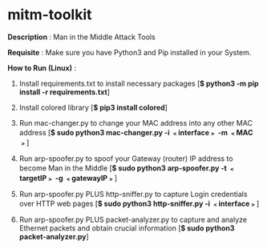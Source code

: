 # mitm-toolkit

**Description** : Man in the Middle Attack Tools

**Requisite** : Make sure you have Python3 and Pip installed in your System.

**How to Run (Linux)** :

1. Install requirements.txt to install necessary packages [**$ python3 -m pip install -r requirements.txt**]  

2. Install colored library [**$ pip3 install colored**]

3. Run mac-changer.py to change your MAC address into any other MAC address [**$ sudo python3 mac-changer.py -i ﹤interface﹥ -m ﹤MAC﹥**]

4. Run arp-spoofer.py to spoof your Gateway (router) IP address to become Man in the Middle [**$ sudo python3 arp-spoofer.py -t ﹤targetIP﹥ -g ﹤gatewayIP﹥**]

5. Run arp-spoofer.py PLUS http-sniffer.py to capture Login credentials over HTTP web pages [**$ sudo python3 http-sniffer.py -i ﹤interface﹥**]

6. Run arp-spoofer.py PLUS packet-analyzer.py to capture and analyze Ethernet packets and obtain crucial information [**$ sudo python3 packet-analyzer.py**]
